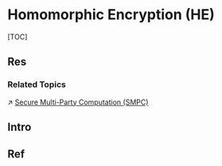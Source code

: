 # Homomorphic Encryption (HE)

[TOC]



## Res
### Related Topics
↗ [Secure Multi-Party Computation (SMPC)](../../../Secure%20Multi-Party%20Computation%20(SMPC)/Secure%20Multi-Party%20Computation%20(SMPC).md)



## Intro



## Ref
